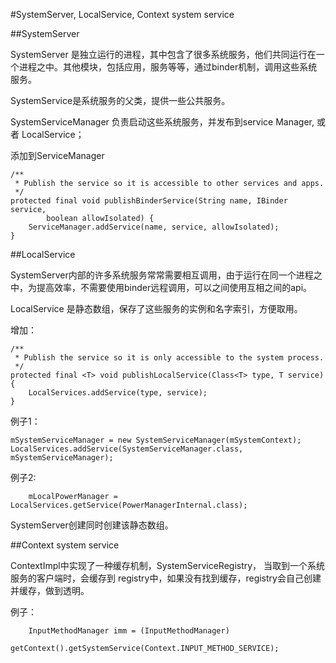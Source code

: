 #SystemServer, LocalService, Context system service

##SystemServer

SystemServer 是独立运行的进程，其中包含了很多系统服务，他们共同运行在一个进程之中。其他模块，包括应用，服务等等，通过binder机制，调用这些系统服务。

SystemService是系统服务的父类，提供一些公共服务。

SystemServiceManager 负责启动这些系统服务，并发布到service Manager, 或者 LocalService；

添加到ServiceManager

    /**
     * Publish the service so it is accessible to other services and apps.
     */
    protected final void publishBinderService(String name, IBinder service,
            boolean allowIsolated) {
        ServiceManager.addService(name, service, allowIsolated);
    }


##LocalService

SystemServer内部的许多系统服务常常需要相互调用，由于运行在同一个进程之中，为提高效率，不需要使用binder远程调用，可以之间使用互相之间的api。

LocalService 是静态数组，保存了这些服务的实例和名字索引，方便取用。

增加：

    /**
     * Publish the service so it is only accessible to the system process.
     */
    protected final <T> void publishLocalService(Class<T> type, T service) {
        LocalServices.addService(type, service);
    }



例子1：

    mSystemServiceManager = new SystemServiceManager(mSystemContext);
    LocalServices.addService(SystemServiceManager.class, mSystemServiceManager);

例子2:

        mLocalPowerManager = LocalServices.getService(PowerManagerInternal.class);


SystemServer创建同时创建该静态数组。

##Context system service

ContextImpl中实现了一种缓存机制，SystemServiceRegistry， 当取到一个系统服务的客户端时，会缓存到 registry中，如果没有找到缓存，registry会自己创建并缓存，做到透明。

例子：

        InputMethodManager imm = (InputMethodManager)
                getContext().getSystemService(Context.INPUT_METHOD_SERVICE);

